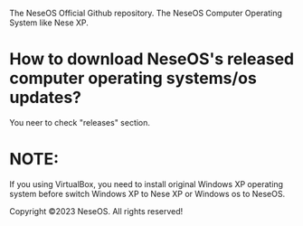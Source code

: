 The NeseOS Official Github repository. The NeseOS Computer Operating System like Nese XP. 

# How to download NeseOS's released computer operating systems/os updates? 

You neer to check "releases" section. 

# NOTE: 
If you using VirtualBox, you need to install original Windows XP operating system before switch Windows XP to Nese XP or Windows os to NeseOS. 


Copyright ©2023 NeseOS. All rights reserved!
